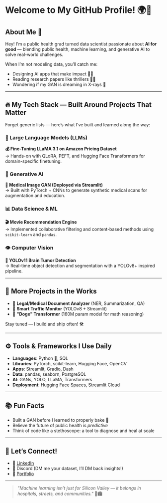 # Welcome to My GitHub Profile! 🌍🚀

## About Me 👋

Hey! I'm a public health grad turned data scientist passionate about **AI for good** — blending public health, machine learning, and generative AI to solve real-world challenges.  

When I’m not modeling data, you’ll catch me:
- Designing AI apps that make impact 🧠📲  
- Reading research papers like thrillers 🕵️‍♂️  
- Wondering if my GAN is dreaming in X-rays 🤯  

---

## 🔥 My Tech Stack — Built Around Projects That Matter

Forget generic lists — here’s what I’ve built and learned along the way:

### 🧠 Large Language Models (LLMs)
**💰 Fine-Tuning LLaMA 3.1 on Amazon Pricing Dataset**  
→ Hands-on with QLoRA, PEFT, and Hugging Face Transformers for domain-specific finetuning.

### 🎨 Generative AI
**🧬 Medical Image GAN (Deployed via Streamlit)**  
→ Built with PyTorch + CNNs to generate synthetic medical scans for augmentation and education.

### 📊 Data Science & ML
**🎬 Movie Recommendation Engine**  
→ Implemented collaborative filtering and content-based methods using `scikit-learn` and `pandas`.

### 👁️ Computer Vision
**🧠 YOLOv11 Brain Tumor Detection**  
→ Real-time object detection and segmentation with a YOLOv8+ inspired pipeline.

---

## 🚧 More Projects in the Works

- 🧾 **Legal/Medical Document Analyzer** (NER, Summarization, QA)
- 🌆 **Smart Traffic Monitor** (YOLOv8 + Streamlit)
- 🐶 **"Doge" Transformer** (160M param model for math reasoning)

Stay tuned — I build and ship often! 🛠️

---

## ⚙️ Tools & Frameworks I Use Daily
- **Languages**: Python 🐍, SQL  
- **Libraries**: PyTorch, scikit-learn, Hugging Face, OpenCV  
- **Apps**: Streamlit, Gradio, Dash  
- **Data**: pandas, seaborn, PostgreSQL  
- **AI**: GANs, YOLO, LLaMA, Transformers  
- **Deployment**: Hugging Face Spaces, Streamlit Cloud

---

## 📚 Fun Facts

- Built a GAN before I learned to properly bake 🍞
- Believe the future of public health is *predictive*
- Think of code like a stethoscope: a tool to diagnose and heal at scale

---

## 🤝 Let’s Connect!

- 💼 [LinkedIn](https://www.linkedin.com/in/shahmeer-shahzad-790b67356/)  
- 💬 Discord (DM me your dataset, I’ll DM back insights!)  
- 🧪 [Portfolio](shah-meer.github.io) 

---

> *"Machine learning isn’t just for Silicon Valley — it belongs in hospitals, streets, and communities."* 🏥🏙️
